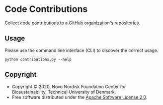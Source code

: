 # Code Contributions

Collect code contributions to a GitHub organization's repositories.

## Usage

Please use the command line interface (CLI) to discover the correct usage.

```
python contributions.py --help
```

## Copyright

* Copyright © 2020, Novo Nordisk Foundation Center for Biosustainability,
  Technical University of Denmark.
* Free software distributed under the [Apache Software License 2.0](
  https://www.apache.org/licenses/LICENSE-2.0).
